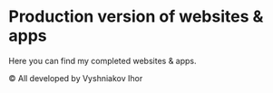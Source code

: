 # Production version of websites & apps

Here you can find my completed websites & apps.

© All developed by Vyshniakov Ihor
